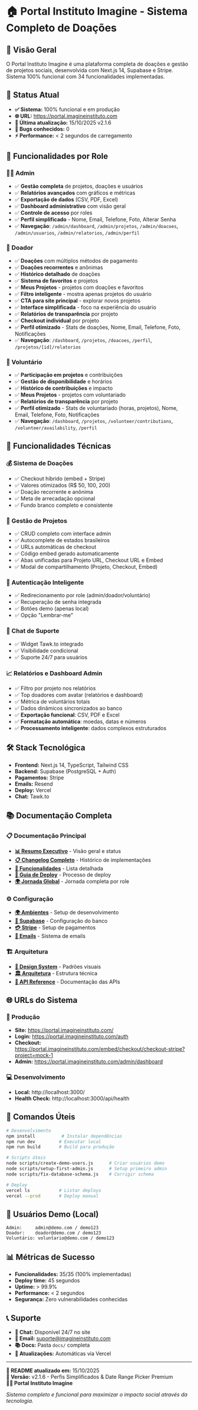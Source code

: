 # 🏠 Portal Instituto Imagine - Sistema Completo de Doações

## 🎯 **Visão Geral**

O Portal Instituto Imagine é uma plataforma completa de doações e gestão de projetos sociais, desenvolvida com Next.js 14, Supabase e Stripe. Sistema 100% funcional com 34 funcionalidades implementadas.

## 🚀 **Status Atual**

- **✅ Sistema:** 100% funcional e em produção
- **🌐 URL:** https://portal.imagineinstituto.com
- **📅 Última atualização:** 15/10/2025 v2.1.6
- **🐛 Bugs conhecidos:** 0
- **⚡ Performance:** < 2 segundos de carregamento

## 🎯 **Funcionalidades por Role**

### **👨‍💼 Admin**
- ✅ **Gestão completa** de projetos, doações e usuários
- ✅ **Relatórios avançados** com gráficos e métricas
- ✅ **Exportação de dados** (CSV, PDF, Excel)
- ✅ **Dashboard administrativo** com visão geral
- ✅ **Controle de acesso** por roles
- ✅ **Perfil simplificado** - Nome, Email, Telefone, Foto, Alterar Senha
- ✅ **Navegação**: `/admin/dashboard`, `/admin/projetos`, `/admin/doacoes`, `/admin/usuarios`, `/admin/relatorios`, `/admin/perfil`

### **💝 Doador**
- ✅ **Doações** com múltiplos métodos de pagamento
- ✅ **Doações recorrentes** e anônimas
- ✅ **Histórico detalhado** de doações
- ✅ **Sistema de favoritos** e projetos
- ✅ **Meus Projetos** - projetos com doações e favoritos
- ✅ **Filtro inteligente** - mostra apenas projetos do usuário
- ✅ **CTA para site principal** - explorar novos projetos
- ✅ **Interface simplificada** - foco na experiência do usuário
- ✅ **Relatórios de transparência** por projeto
- ✅ **Checkout individual** por projeto
- ✅ **Perfil otimizado** - Stats de doações, Nome, Email, Telefone, Foto, Notificações
- ✅ **Navegação**: `/dashboard`, `/projetos`, `/doacoes`, `/perfil`, `/projetos/[id]/relatorios`

### **🤝 Voluntário**
- ✅ **Participação em projetos** e contribuições
- ✅ **Gestão de disponibilidade** e horários
- ✅ **Histórico de contribuições** e impacto
- ✅ **Meus Projetos** - projetos com voluntariado
- ✅ **Relatórios de transparência** por projeto
- ✅ **Perfil otimizado** - Stats de voluntariado (horas, projetos), Nome, Email, Telefone, Foto, Notificações
- ✅ **Navegação**: `/dashboard`, `/projetos`, `/volunteer/contributions`, `/volunteer/availability`, `/perfil`

## 🎯 **Funcionalidades Técnicas**

### **💰 Sistema de Doações**
- ✅ Checkout híbrido (embed + Stripe)
- ✅ Valores otimizados (R$ 50, 100, 200)
- ✅ Doação recorrente e anônima
- ✅ Meta de arrecadação opcional
- ✅ Fundo branco completo e consistente

### **👥 Gestão de Projetos**
- ✅ CRUD completo com interface admin
- ✅ Autocomplete de estados brasileiros
- ✅ URLs automáticas de checkout
- ✅ Código embed gerado automaticamente
- ✅ Abas unificadas para Projeto URL, Checkout URL e Embed
- ✅ Modal de compartilhamento (Projeto, Checkout, Embed)

### **🔐 Autenticação Inteligente**
- ✅ Redirecionamento por role (admin/doador/voluntário)
- ✅ Recuperação de senha integrada
- ✅ Botões demo (apenas local)
- ✅ Opção "Lembrar-me"

### **💬 Chat de Suporte**
- ✅ Widget Tawk.to integrado
- ✅ Visibilidade condicional
- ✅ Suporte 24/7 para usuários

### **📈 Relatórios e Dashboard Admin**
- ✅ Filtro por projeto nos relatórios
- ✅ Top doadores com avatar (relatórios e dashboard)
- ✅ Métrica de voluntários totais
- ✅ Dados dinâmicos sincronizados ao banco
- ✅ **Exportação funcional**: CSV, PDF e Excel
- ✅ **Formatação automática**: moedas, datas e números
- ✅ **Processamento inteligente**: dados complexos estruturados

## 🛠️ **Stack Tecnológica**

- **Frontend:** Next.js 14, TypeScript, Tailwind CSS
- **Backend:** Supabase (PostgreSQL + Auth)
- **Pagamentos:** Stripe
- **Emails:** Resend
- **Deploy:** Vercel
- **Chat:** Tawk.to

## 📚 **Documentação Completa**

### **📋 Documentação Principal**
- **[📊 Resumo Executivo](./docs/RESUMO_EXECUTIVO.md)** - Visão geral e status
- **[📋 Changelog Completo](./docs/CHANGELOG_COMPLETO.md)** - Histórico de implementações
- **[🎯 Funcionalidades](./docs/FUNCIONALIDADES_IMPLEMENTADAS.md)** - Lista detalhada
- **[🚀 Guia de Deploy](./docs/GUIA_DEPLOY_PRODUCAO.md)** - Processo de deploy
- **[🌍 Jornada Global](./JORNADA_GLOBAL_PORTAL.md)** - Jornada completa por role

### **⚙️ Configuração**
- **[🌍 Ambientes](./docs/AMBIENTES.md)** - Setup de desenvolvimento
- **[🔧 Supabase](./docs/guias/CONFIGURACAO_SUPABASE.md)** - Configuração do banco
- **[💳 Stripe](./docs/guias/CONFIGURACAO_STRIPE_COMPLETA.md)** - Setup de pagamentos
- **[📧 Emails](./docs/guias/CONFIGURACAO_RESEND.md)** - Sistema de emails

### **🏗️ Arquitetura**
- **[📐 Design System](./docs/arquitetura/DESIGN_SYSTEM.md)** - Padrões visuais
- **[🏛️ Arquitetura](./docs/arquitetura/ADMIN_PANEL_COMPLETE.md)** - Estrutura técnica
- **[📡 API Reference](./docs/arquitetura/ADMIN_PANEL_API_REFERENCE.md)** - Documentação das APIs

## 🌐 **URLs do Sistema**

### **🚀 Produção**
- **Site:** https://portal.imagineinstituto.com/
- **Login:** https://portal.imagineinstituto.com/auth
- **Checkout:** https://portal.imagineinstituto.com/embed/checkout/checkout-stripe?project=mock-1
- **Admin:** https://portal.imagineinstituto.com/admin/dashboard

### **💻 Desenvolvimento**
- **Local:** http://localhost:3000/
- **Health Check:** http://localhost:3000/api/health

## 🔧 **Comandos Úteis**

```bash
# Desenvolvimento
npm install          # Instalar dependências
npm run dev         # Executar local
npm run build       # Build para produção

# Scripts úteis
node scripts/create-demo-users.js      # Criar usuários demo
node scripts/setup-first-admin.js      # Setup primeiro admin
node scripts/fix-database-schema.js    # Corrigir schema

# Deploy
vercel ls           # Listar deploys
vercel --prod       # Deploy manual
```

## 👥 **Usuários Demo (Local)**

```
Admin:     admin@demo.com / demo123
Doador:    doador@demo.com / demo123
Voluntário: voluntario@demo.com / demo123
```

## 📊 **Métricas de Sucesso**

- **Funcionalidades:** 35/35 (100% implementadas)
- **Deploy time:** 45 segundos
- **Uptime:** > 99.9%
- **Performance:** < 2 segundos
- **Segurança:** Zero vulnerabilidades conhecidas

## 📞 **Suporte**

- **💬 Chat:** Disponível 24/7 no site
- **📧 Email:** suporte@imagineinstituto.com
- **📚 Docs:** Pasta `docs/` completa
- **🔄 Atualizações:** Automáticas via Vercel

---

**📝 README atualizado em:** 15/10/2025  
**🔄 Versão:** v2.1.6 - Perfis Simplificados & Date Range Picker Premium  
**👨‍💻 Portal Instituto Imagine**  

*Sistema completo e funcional para maximizar o impacto social através da tecnologia.*